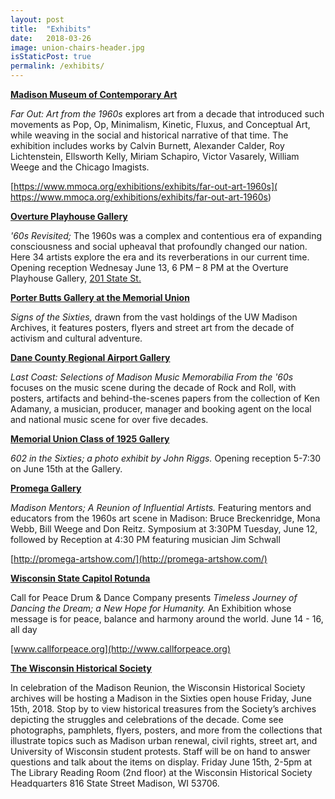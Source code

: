 ```yaml
---
layout: post
title:  "Exhibits"
date:   2018-03-26
image: union-chairs-header.jpg
isStaticPost: true
permalink: /exhibits/
---
```

**<u>Madison Museum of Contemporary  Art</u>**

_Far Out: Art from the 1960s_ explores art from a decade that introduced such movements as Pop, Op, Minimalism, Kinetic, Fluxus, and Conceptual Art, while weaving in the social and historical narrative of that time. The exhibition includes works by Calvin Burnett, Alexander Calder, Roy Lichtenstein, Ellsworth Kelly, Miriam Schapiro, Victor Vasarely, William Weege and the Chicago Imagists.

[https://www.mmoca.org/exhibitions/exhibits/far-out-art-1960s]( https://www.mmoca.org/exhibitions/exhibits/far-out-art-1960s)

**<u>Overture Playhouse Gallery</u>**

_'60s Revisited;_ The 1960s was a complex and contentious era of expanding consciousness and social upheaval that profoundly changed our nation. Here 34 artists explore the era and its reverberations in our current time. Opening reception Wednesay June 13, 6 PM – 8 PM at the Overture Playhouse Gallery, <a href="https://goo.gl/maps/Ud4wTmZJ5t82">201 State St.</a>

**<u>Porter Butts Gallery at the Memorial Union</u>**

_Signs of the Sixties,_ drawn from the vast holdings of the UW Madison Archives, it features posters, flyers and street art from the decade of activism and cultural adventure.

**<u>Dane County Regional Airport Gallery</u>**

_Last Coast: Selections of Madison Music Memorabilia From the '60s_ focuses on the music scene during the decade of Rock and Roll, with posters, artifacts and behind-the-scenes papers from the collection of Ken Adamany, a musician, producer, manager and booking agent on the local and national music scene for over five decades.

**<u>Memorial Union Class of 1925 Gallery</u>**

_602 in the Sixties; a photo exhibit by John Riggs._ Opening reception 5-7:30 on June 15th at the Gallery.

**<u>Promega Gallery</u>**

_Madison Mentors; A Reunion of Influential Artists._ Featuring mentors and educators from the 1960s art scene in Madison:  Bruce Breckenridge, Mona Webb, Bill Weege and Don Reitz. Symposium at 3:30PM Tuesday, June 12, followed by Reception at 4:30 PM featuring musician Jim Schwall

[http://promega-artshow.com/](http://promega-artshow.com/)

**<u>Wisconsin State Capitol Rotunda</u>**

Call for Peace Drum & Dance Company presents _Timeless Journey of Dancing the Dream; a New Hope for Humanity._ An Exhibition whose message is for peace, balance and harmony around the world. June 14 - 16, all day

[www.callforpeace.org](http://www.callforpeace.org)

**<u>The Wisconsin Historical Society</u>**

In celebration of the Madison Reunion, the Wisconsin Historical Society archives will be hosting a Madison in the Sixties open house Friday, June 15th, 2018. Stop by to view historical treasures from the Society’s archives depicting the struggles and celebrations of the decade. Come see photographs, pamphlets, flyers, posters, and more from the collections that illustrate topics such as Madison urban renewal, civil rights, street art, and University of Wisconsin student protests.  Staff will be on hand to answer questions and talk about the items on display. Friday June 15th, 2-5pm at The Library Reading Room (2nd floor) at the Wisconsin Historical Society Headquarters 816 State Street Madison, WI 53706.

